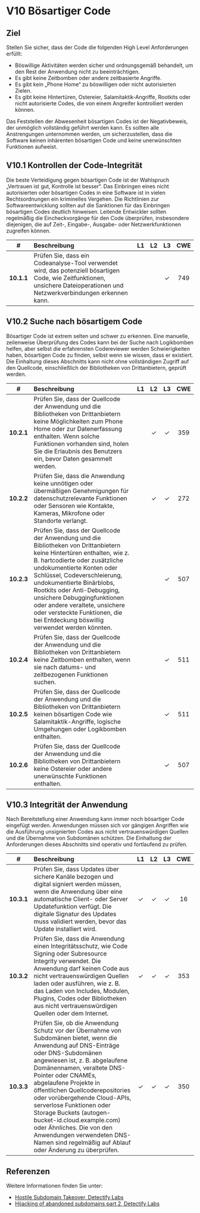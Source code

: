 # V10 Bösartiger Code

## Ziel

Stellen Sie sicher, dass der Code die folgenden High Level Anforderungen erfüllt:

* Böswillige Aktivitäten werden sicher und ordnungsgemäß behandelt, um den Rest der Anwendung nicht zu beeinträchtigen.
* Es gibt keine Zeitbomben oder andere zeitbasierte Angriffe.
* Es gibt kein „Phone Home“ zu böswilligen oder nicht autorisierten Zielen.
* Es gibt keine Hintertüren, Ostereier, Salamitaktik-Angriffe, Rootkits oder nicht autorisierte Codes, die von einem Angreifer kontrolliert werden können.

Das Feststellen der Abwesenheit bösartigen Codes ist der Negativbeweis, der unmöglich vollständig geführt werden kann. Es sollten alle Anstrengungen unternommen werden, um sicherzustellen, dass die Software keinen inhärenten bösartigen Code und keine unerwünschten Funktionen aufweist.

## V10.1 Kontrollen der Code-Integrität

Die beste Verteidigung gegen bösartigen Code ist der Wahlspruch „Vertrauen ist gut, Kontrolle ist besser“. Das Einbringen eines nicht autorisierten oder bösartigen Codes in eine Software ist in vielen Rechtsordnungen ein kriminelles Vergehen. Die Richtlinien zur Softwareentwicklung sollten auf die Sanktionen für das Einbringen bösartigen Codes deutlich hinweisen. Leitende Entwickler sollten regelmäßig die Eincheckvorgänge für den Code überprüfen, insbesondere diejenigen, die auf Zeit-, Eingabe-, Ausgabe- oder Netzwerkfunktionen zugreifen können.

| # | Beschreibung | L1 | L2 | L3 | CWE |
| :---: | :--- | :---: | :---: | :---: | :---: |
| **10.1.1** | Prüfen Sie, dass ein Codeanalyse-Tool verwendet wird, das potenziell bösartigen Code, wie Zeitfunktionen, unsichere Dateioperationen und Netzwerkverbindungen erkennen kann. | | | ✓ | 749 |

## V10.2 Suche nach bösartigem Code
Bösartiger Code ist extrem selten und schwer zu erkennen. Eine manuelle, zeilenweise Überprüfung des Codes kann bei der Suche nach Logikbomben helfen, aber selbst die erfahrensten Codereviewer werden Schwierigkeiten haben, bösartigen Code zu finden, selbst wenn sie wissen, dass er existiert. Die Einhaltung dieses Abschnitts kann nicht ohne vollständigen Zugriff auf den Quellcode, einschließlich der Bibliotheken von Drittanbietern, geprüft werden.

| # | Beschreibung | L1 | L2 | L3 | CWE |
| :---: | :--- | :---: | :---: | :---: | :---: |
| **10.2.1** | Prüfen Sie, dass der Quellcode der Anwendung und die Bibliotheken von Drittanbietern keine Möglichkeiten zum Phone Home oder zur Datenerfassung enthalten. Wenn solche Funktionen vorhanden sind, holen Sie die Erlaubnis des Benutzers ein, bevor Daten gesammelt werden. | | ✓ | ✓ | 359 |
| **10.2.2** | Prüfen Sie, dass die Anwendung keine unnötigen oder übermäßigen Genehmigungen für datenschutzrelevante Funktionen oder Sensoren wie Kontakte, Kameras, Mikrofone oder Standorte verlangt. | | ✓ | ✓ | 272 |
| **10.2.3** | Prüfen Sie, dass der Quellcode der Anwendung und die Bibliotheken von Drittanbietern keine Hintertüren enthalten, wie z. B. hartcodierte oder zusätzliche undokumentierte Konten oder Schlüssel, Codeverschleierung, undokumentierte Binärblobs, Rootkits oder Anti-Debugging, unsichere Debuggingfunktionen oder andere veraltete, unsichere oder versteckte Funktionen, die bei Entdeckung böswillig verwendet werden könnten. | | | ✓ | 507 |
| **10.2.4** | Prüfen Sie, dass der Quellcode der Anwendung und die Bibliotheken von Drittanbietern keine Zeitbomben enthalten, wenn sie nach datums- und zeitbezogenen Funktionen suchen. | | | ✓ | 511 |
| **10.2.5** | Prüfen Sie, dass der Quellcode der Anwendung und die Bibliotheken von Drittanbietern keinen bösartigen Code wie Salamitaktik-Angriffe, logische Umgehungen oder Logikbomben enthalten. | | | ✓ | 511 |
| **10.2.6** | Prüfen Sie, dass der Quellcode der Anwendung und die Bibliotheken von Drittanbietern keine Ostereier oder andere unerwünschte Funktionen enthalten. | | | ✓ | 507 |

## V10.3 Integrität der Anwendung

Nach Bereitstellung einer Anwendung kann immer noch bösartiger Code eingefügt werden. Anwendungen müssen sich vor gängigen Angriffen wie die Ausführung unsignierten Codes aus nicht vertrauenswürdigen Quellen und die Übernahme von Subdomänen schützen. Die Einhaltung der Anforderungen dieses Abschnitts sind operativ und fortlaufend zu prüfen.

| # | Beschreibung | L1 | L2 | L3 | CWE |
| :---: | :--- | :---: | :---: | :---: | :---: |
| **10.3.1** | Prüfen Sie, dass Updates über sichere Kanäle bezogen und digital signiert werden müssen, wenn die Anwendung über eine automatische Client- oder Server Updatefunktion verfügt. Die digitale Signatur des Updates muss validiert werden, bevor das Update installiert wird. | ✓ | ✓ | ✓ | 16 |
| **10.3.2** | Prüfen Sie, dass die Anwendung einen Integritätsschutz, wie Code Signing oder Subresource Integrity verwendet. Die Anwendung darf keinen Code aus nicht vertrauenswürdigen Quellen laden oder ausführen, wie z. B. das Laden von Includes, Modulen, Plugins, Codes oder Bibliotheken aus nicht vertrauenswürdigen Quellen oder dem Internet. | ✓ | ✓ | ✓ | 353 |
| **10.3.3** | Prüfen Sie, ob die Anwendung Schutz vor der Übernahme von Subdomänen bietet, wenn die Anwendung auf DNS-Einträge oder DNS-Subdomänen angewiesen ist, z. B. abgelaufene Domänennamen, veraltete DNS-Pointer oder CNAMEs, abgelaufene Projekte in öffentlichen Quellcoderepositories oder vorübergehende Cloud-APIs, serverlose Funktionen oder Storage Buckets (autogen-bucket-id.cloud.example.com) oder Ähnliches. Die von den Anwendungen verwendeten DNS-Namen sind regelmäßig auf Ablauf oder Änderung zu überprüfen. | ✓ | ✓ | ✓ | 350 |

## Referenzen

Weitere Informationen finden Sie unter:

* [Hostile Subdomain Takeover, Detectify Labs](https://labs.detectify.com/2014/10/21/hostile-subdomain-takeover-using-herokugithubdesk-more/)
* [Hijacking of abandoned subdomains part 2, Detectify Labs](https://labs.detectify.com/2014/12/08/hijacking-of-abandoned-subdomains-part-2/)

